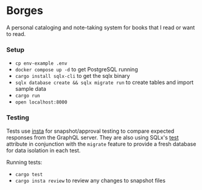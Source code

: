 # Borges
A personal cataloging and note-taking system for books that I read or want to read.

### Setup
- `cp env-example .env`
- `docker compose up -d` to get PostgreSQL running
- `cargo install sqlx-cli` to get the sqlx binary
- `sqlx database create && sqlx migrate run` to create tables and import sample data
- `cargo run`
- `open localhost:8000`

### Testing
Tests use [insta](https://insta.rs/) for snapshot/approval testing to compare expected responses from the GraphQL server. 
They are also using SQLx's [test](https://docs.rs/sqlx/latest/sqlx/attr.test.html) attribute in conjunction with the `migrate` feature to provide a fresh 
database for data isolation in each test.

Running tests:
- `cargo test`
- `cargo insta review` to review any changes to snapshot files
